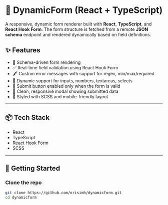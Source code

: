 # 🧾 DynamicForm (React + TypeScript)

A responsive, dynamic form renderer built with **React**, **TypeScript**, and **React Hook Form**. The form structure is fetched from a remote **JSON schema** endpoint and rendered dynamically based on field definitions.

## ✨ Features

- 🔧 Schema-driven form rendering
- ✅ Real-time field validation using React Hook Form
- 🖋 Custom error messages with support for regex, min/max/required
- 📄 Dynamic support for inputs, numbers, textareas, selects
- 💾 Submit button enabled only when the form is valid
- 💬 Clean, responsive modal showing submitted data
- 🎨 Styled with SCSS and mobile-friendly layout

---

## 📦 Tech Stack

- React
- TypeScript
- React Hook Form
- SCSS
---

## 🚀 Getting Started

### Clone the repo

```bash
git clone https://github.com/orisimh/dynamicform.git
cd dynamicform
